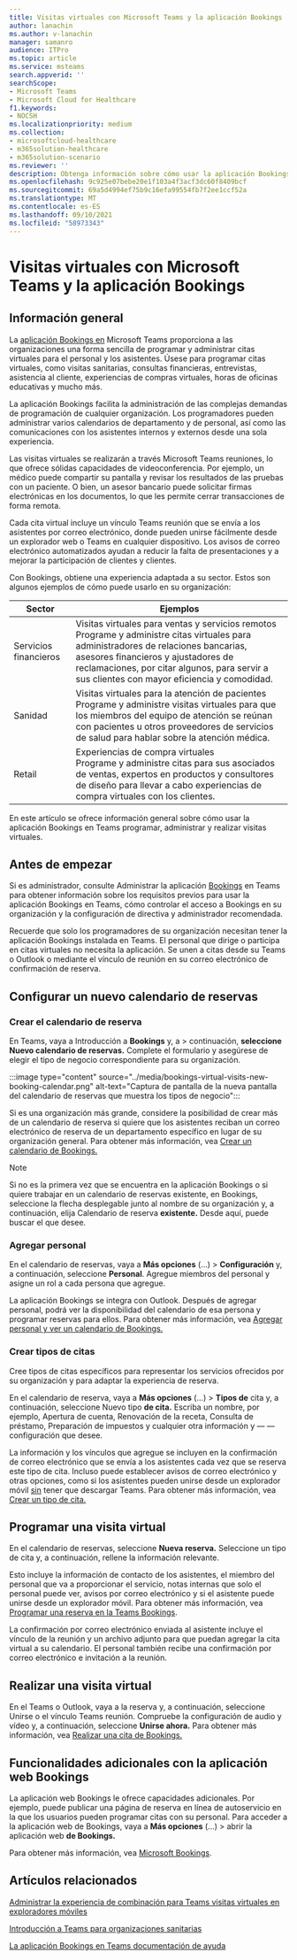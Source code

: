 ```yaml
---
title: Visitas virtuales con Microsoft Teams y la aplicación Bookings
author: lanachin
ms.author: v-lanachin
manager: samanro
audience: ITPro
ms.topic: article
ms.service: msteams
search.appverid: ''
searchScope:
- Microsoft Teams
- Microsoft Cloud for Healthcare
f1.keywords:
- NOCSH
ms.localizationpriority: medium
ms.collection:
- microsoftcloud-healthcare
- m365solution-healthcare
- m365solution-scenario
ms.reviewer: ''
description: Obtenga información sobre cómo usar la aplicación Bookings en Teams programar, administrar y realizar visitas virtuales.
ms.openlocfilehash: 9c925e07bebe20e1f103a4f3acf3dc60f8409bcf
ms.sourcegitcommit: 69a5d4994ef75b9c16efa99554fb7f2ee1ccf52a
ms.translationtype: MT
ms.contentlocale: es-ES
ms.lasthandoff: 09/10/2021
ms.locfileid: "58973343"
---
```

# <a name="virtual-visits-with-microsoft-teams-and-the-bookings-app"></a>Visitas virtuales con Microsoft Teams y la aplicación Bookings

## <a name="overview"></a>Información general

La [aplicación Bookings en](https://support.microsoft.com/office/what-is-bookings-42d4e852-8e99-4d8f-9b70-d7fc93973cb5) Microsoft Teams proporciona a las organizaciones una forma sencilla de programar y administrar citas virtuales para el personal y los asistentes. Úsese para programar citas virtuales, como visitas sanitarias, consultas financieras, entrevistas, asistencia al cliente, experiencias de compras virtuales, horas de oficinas educativas y mucho más.

La aplicación Bookings facilita la administración de las complejas demandas de programación de cualquier organización. Los programadores pueden administrar varios calendarios de departamento y de personal, así como las comunicaciones con los asistentes internos y externos desde una sola experiencia.

Las visitas virtuales se realizarán a través Microsoft Teams reuniones, lo que ofrece sólidas capacidades de videoconferencia. Por ejemplo, un médico puede compartir su pantalla y revisar los resultados de las pruebas con un paciente. O bien, un asesor bancario puede solicitar firmas electrónicas en los documentos, lo que les permite cerrar transacciones de forma remota.

Cada cita virtual incluye un vínculo Teams reunión que se envía a los asistentes por correo electrónico, donde pueden unirse fácilmente desde un explorador web o Teams en cualquier dispositivo. Los avisos de correo electrónico automatizados ayudan a reducir la falta de presentaciones y a mejorar la participación de clientes y clientes.

Con Bookings, obtiene una experiencia adaptada a su sector. Estos son algunos ejemplos de cómo puede usarlo en su organización:

|Sector | Ejemplos |
|---------|---------|
|Servicios financieros    |  Visitas virtuales para ventas y servicios remotos<br/>Programe y administre citas virtuales para administradores de relaciones bancarias, asesores financieros y ajustadores de reclamaciones, por citar algunos, para servir a sus clientes con mayor eficiencia y comodidad.  |
|Sanidad   |  Visitas virtuales para la atención de pacientes <br/>Programe y administre visitas virtuales para que los miembros del equipo de atención se reúnan con pacientes u otros proveedores de servicios de salud para hablar sobre la atención médica.   |         |
|Retail   | Experiencias de compra virtuales <br/>Programe y administre citas para sus asociados de ventas, expertos en productos y consultores de diseño para llevar a cabo experiencias de compra virtuales con los clientes.   |         |

En este artículo se ofrece información general sobre cómo usar la aplicación Bookings en Teams programar, administrar y realizar visitas virtuales.

## <a name="before-you-get-started"></a>Antes de empezar

Si es administrador, consulte Administrar la aplicación [Bookings](../bookings-app-admin.md) en Teams para obtener información sobre los requisitos previos para usar la aplicación Bookings en Teams, cómo controlar el acceso a Bookings en su organización y la configuración de directiva y administrador recomendada.

Recuerde que solo los programadores de su organización necesitan tener la aplicación Bookings instalada en Teams. El personal que dirige o participa en citas virtuales no necesita la aplicación. Se unen a citas desde su Teams o Outlook o mediante el vínculo de reunión en su correo electrónico de confirmación de reserva.

## <a name="set-up-a-new-booking-calendar"></a>Configurar un nuevo calendario de reservas

### <a name="create-the-booking-calendar"></a>Crear el calendario de reserva

En Teams, vaya a Introducción a **Bookings** y, a  >  continuación, **seleccione Nuevo calendario de reservas.** Complete el formulario y asegúrese de elegir el tipo de negocio correspondiente para su organización.

:::image type="content" source="../media/bookings-virtual-visits-new-booking-calendar.png" alt-text="Captura de pantalla de la nueva pantalla del calendario de reservas que muestra los tipos de negocio":::

Si es una organización más grande, considere la posibilidad de crear más de un calendario de reserva si quiere que los asistentes reciban un correo electrónico de reserva de un departamento específico en lugar de su organización general.
Para obtener más información, vea [Crear un calendario de Bookings.](https://support.microsoft.com//office/create-a-bookings-calendar-921cfd26-a24d-4aca-9004-561594112148)

> [!NOTE]
> Si no es la primera vez que se encuentra en la aplicación Bookings o si quiere trabajar en un calendario de reservas existente, en Bookings, seleccione la flecha desplegable junto al nombre de su organización y, a continuación, elija Calendario de reserva **existente.** Desde aquí, puede buscar el que desee.

### <a name="add-staff"></a>Agregar personal

En el calendario de reservas, vaya a **Más opciones** (...) > **Configuración** y, a continuación, seleccione **Personal**. Agregue miembros del personal y asigne un rol a cada persona que agregue.

La aplicación Bookings se integra con Outlook. Después de agregar personal, podrá ver la disponibilidad del calendario de esa persona y programar reservas para ellos. Para obtener más información, vea [Agregar personal y ver un calendario de Bookings.](https://support.microsoft.com/office/add-staff-and-view-a-bookings-calendar-6c579f61-8adb-4514-9458-021de2023fa0)  

### <a name="create-appointment-types"></a>Crear tipos de citas

Cree tipos de citas específicos para representar los servicios ofrecidos por su organización y para adaptar la experiencia de reserva.

En el calendario de reserva, vaya a **Más opciones** (...) > **Tipos de** cita y, a continuación, seleccione Nuevo tipo **de cita.** Escriba un nombre, por ejemplo, Apertura de cuenta, Renovación de la receta, Consulta de préstamo, Preparación de impuestos y cualquier otra información y &mdash; &mdash; configuración que desee.

La información y los vínculos que agregue se incluyen en la confirmación de correo electrónico que se envía a los asistentes cada vez que se reserva este tipo de cita. Incluso puede establecer avisos de correo electrónico y otras opciones, como si los asistentes pueden unirse desde un explorador móvil [sin](mobile-browser-join.md) tener que descargar Teams. Para obtener más información, vea [Crear un tipo de cita.](https://support.microsoft.com/office/create-an-appointment-type-810eac77-6a65-4dc8-964d-c00eadf43887)

## <a name="schedule-a-virtual-visit"></a>Programar una visita virtual

En el calendario de reservas, seleccione **Nueva reserva.** Seleccione un tipo de cita y, a continuación, rellene la información relevante.

Esto incluye la información de contacto de los asistentes, el miembro del personal que va a proporcionar el servicio, notas internas que solo el personal puede ver, avisos por correo electrónico y si el asistente puede unirse desde un explorador móvil. Para obtener más información, vea [Programar una reserva en la Teams Bookings](https://support.microsoft.com/office/schedule-a-booking-in-the-teams-bookings-app-e275049d-0d0f-4161-8526-461a9f29439f).

La confirmación por correo electrónico enviada al asistente incluye el vínculo de la reunión y un archivo adjunto para que puedan agregar la cita virtual a su calendario. El personal también recibe una confirmación por correo electrónico e invitación a la reunión.

## <a name="conduct-a-virtual-visit"></a>Realizar una visita virtual

En el Teams o Outlook, vaya a la reserva y,  a continuación, seleccione Unirse o el vínculo Teams reunión. Compruebe la configuración de audio y vídeo y, a continuación, seleccione **Unirse ahora.** Para obtener más información, vea [Realizar una cita de Bookings.](https://support.microsoft.com/office/conduct-a-bookings-appointment-a86a4007-e26c-4909-9893-f7036e2747cd)

## <a name="additional-capabilities-with-the-bookings-web-app"></a>Funcionalidades adicionales con la aplicación web Bookings

La aplicación web Bookings le ofrece capacidades adicionales. Por ejemplo, puede publicar una página de reserva en línea de autoservicio en la que los usuarios pueden programar citas con su personal. Para acceder a la aplicación web de Bookings, vaya a **Más opciones** (...) > abrir la aplicación web **de Bookings.**

Para obtener más información, vea [Microsoft Bookings](/microsoft-365/bookings/bookings-overview).

## <a name="related-articles"></a>Artículos relacionados

[Administrar la experiencia de combinación para Teams visitas virtuales en exploradores móviles](mobile-browser-join.md)

[Introducción a Teams para organizaciones sanitarias](healthcare/teams-in-hc.md)

[La aplicación Bookings en Teams documentación de ayuda](https://support.office.com/article/apps-and-services-cc1fba57-9900-4634-8306-2360a40c665b?#PickTab=Bookings)
